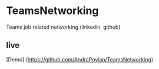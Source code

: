 # TeamsNetworking

Teams job related networking (linkedin, github)

## live

[Demo] (https://github.com/AndraPovian/TeamsNetworking)
